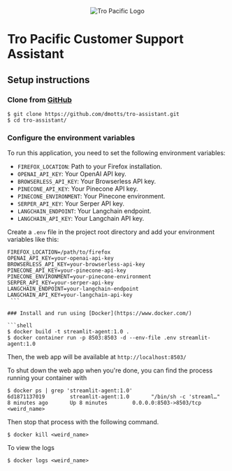 <div style="width:100%;text-align:center">
  <img src="https://terrapinn-cdn.com/tres/pa-images/10660/a0A4G00001foQKaUAM_org.png?20221213020720" alt="Tro Pacific Logo" />
</div>

# Tro Pacific Customer Support Assistant

## Setup instructions

### Clone from [GitHub](https://github.com/dmotts/tro-assitant)

```shell
$ git clone https://github.com/dmotts/tro-assistant.git
$ cd tro-assistant/
```

### Configure the environment variables

To run this application, you need to set the following environment variables:

- `FIREFOX_LOCATION`: Path to your Firefox installation.
- `OPENAI_API_KEY`: Your OpenAI API key.
- `BROWSERLESS_API_KEY`: Your Browserless API key.
- `PINECONE_API_KEY`: Your Pinecone API key.
- `PINECONE_ENVIRONMENT`: Your Pinecone environment.
- `SERPER_API_KEY`: Your Serper API key.
- `LANGCHAIN_ENDPOINT`: Your Langchain endpoint.
- `LANGCHAIN_API_KEY`: Your Langchain API key.

Create a `.env` file in the project root directory and add your environment variables like this:

   ```plaintext
   FIREFOX_LOCATION=/path/to/firefox
   OPENAI_API_KEY=your-openai-api-key
   BROWSERLESS_API_KEY=your-browserless-api-key
   PINECONE_API_KEY=your-pinecone-api-key
   PINECONE_ENVIRONMENT=your-pinecone-environment
   SERPER_API_KEY=your-serper-api-key
   LANGCHAIN_ENDPOINT=your-langchain-endpoint
   LANGCHAIN_API_KEY=your-langchain-api-key
    ```

### Install and run using [Docker](https://www.docker.com/)

```shell
$ docker build -t streamlit-agent:1.0 .
$ docker container run -p 8503:8503 -d --env-file .env streamlit-agent:1.0
```

Then, the web app will be available at `http://localhost:8503/`

To shut down the web app when you're done, you can find the process running your container with

```shell
$ docker ps | grep 'streamlit-agent:1.0'
6d1871137019        streamlit-agent:1.0       "/bin/sh -c 'streaml…"   8 minutes ago       Up 8 minutes        0.0.0.0:8503->8503/tcp   <weird_name>
```

Then stop that process with the following command.

```shell
$ docker kill <weird_name>
```

To view the logs
```shell
$ docker logs <weird_name>
```
